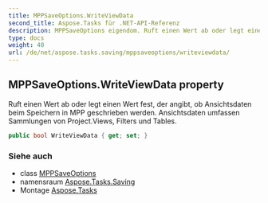 ```yaml
---
title: MPPSaveOptions.WriteViewData
second_title: Aspose.Tasks für .NET-API-Referenz
description: MPPSaveOptions eigendom. Ruft einen Wert ab oder legt einen Wert fest der angibt ob Ansichtsdaten beim Speichern in MPP geschrieben werden. Ansichtsdaten umfassen Sammlungen von Project.Views Filters und Tables.
type: docs
weight: 40
url: /de/net/aspose.tasks.saving/mppsaveoptions/writeviewdata/
---
```

## MPPSaveOptions.WriteViewData property

Ruft einen Wert ab oder legt einen Wert fest, der angibt, ob Ansichtsdaten beim Speichern in MPP geschrieben werden. Ansichtsdaten umfassen Sammlungen von Project.Views, Filters und Tables.

```csharp
public bool WriteViewData { get; set; }
```

### Siehe auch

* class [MPPSaveOptions](../)
* namensraum [Aspose.Tasks.Saving](../../mppsaveoptions/)
* Montage [Aspose.Tasks](../../../)



